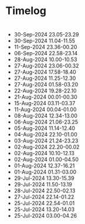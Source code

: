 # Timelog

#
- 30-Sep-2024 23.05-23.29
- 30-Sep-2024 11.04-11.55
- 11-Sep-2024 23.36-00.20
- 06-Sep-2024 22.58-23.14
- 28-Aug-2024 10.00-10.53
- 27-Aug-2024 23.06-00.32
- 27-Aug-2024 17.58-18.40
- 27-Aug-2024 11.25-12.30
- 27-Aug-2024 01.58-03.20
- 22-Aug-2024 19.28-22.10
- 21-Aug-2024 00.01-00.30
- 15-Aug-2024 03.11-03.37
- 11-Aug-2024 00.04-01.00 
- 08-Aug-2024 12.34-13.00 
- 06-Aug-2024 21.06-23.25
- 05-Aug-2024 11.14-12.40
- 04-Aug-2024 22.10-01.00
- 03-Aug-2024 21.24-23.23
- 02-Aug-2024 22.20-00.02
- 02-Aug-2024 10.10-12.13
- 02-Aug-2024 01.00-04.50
- 01-Aug-2024 12.37-16.21
- 01-Aug-2024 01.31-03.00
- 29-Jul-2024 13.30-15.39
- 29-Jul-2024 11.50-13.19
- 28-Jul-2024 22.50-02.13
- 27-Jul-2024 22.14-01.22
- 25-Jul-2024 22.54-01.01
- 25-Jul-2024 13.20-14.03
- 25-Jul-2024 03.00-04.26

